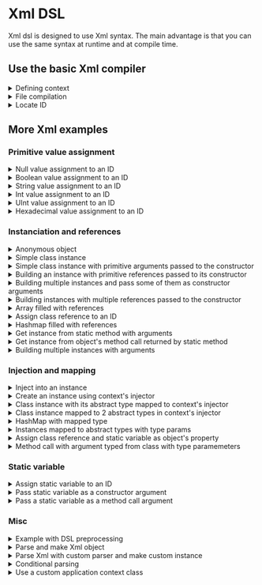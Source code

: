 # Xml DSL
Xml dsl is designed to use Xml syntax. The main advantage is that you can use the same syntax at runtime and at compile time.

## Use the basic Xml compiler

<details>
```haxe
<summary>Defining context</summary>
@context( name = 'myContextName' )
{
    myString = 'hello world';
}
```
</details>

<details>
<summary>File compilation</summary>
```haxe
var assembler = BasicXmlCompiler.compile( "context/flow/testBuildingString.xml" );
```
</details>

<details>
<summary>Locate ID</summary>
```haxe
factory = assembler.getApplicationContext( "myContextName", ApplicationContext ).getCoreFactory();
var myString = factory.locate( 'myString' );
```
</details>

## More Xml examples

### Primitive value assignment
<details>
<summary>Null value assignment to an ID</summary>
```xml
<root name="applicationContext">
    <test id="value" type="null"/>
</root>
```
</details>

<details>
<summary>Boolean value assignment to an ID</summary>
```xml
<root name="applicationContext">
    <test id="b" type="Bool" value="true"/>
</root>
```
</details>

<details>
<summary>String value assignment to an ID</summary>
```xml
<root name="applicationContext">
    <test id="s" value="hello"/>
</root>
```
</details>

<details>
<summary>Int value assignment to an ID</summary>
```xml
<root name="applicationContext">
    <test id="i" type="Int" value="-3"/>
</root>
```
</details>

<details>
<summary>UInt value assignment to an ID</summary>
```xml
<root name="applicationContext">
    <test id="i" type="UInt" value="3"/>
</root>
```
</details>

<details>
<summary>Hexadecimal value assignment to an ID</summary>
```haxe
<root name="applicationContext">
    <test id="i" type="Int" value="0xFFFFFF"/>
</root>
```
</details>

### Instanciation and references
<details>
<summary>Anonymous object</summary>
```xml
<root name="applicationContext">
    <test id="obj" type="Object">
        <property name="name" value="Francis"/>
        <property name="age" type="Int" value="44"/>
        <property name="height" type="Float" value="1.75"/>
        <property name="isWorking" type="Bool" value="true"/>
        <property name="isSleeping" type="Bool" value="false"/>
    </test>
</root>
```
</details>

<details>
<summary>Simple class instance</summary>
```xml
<root name="applicationContext">
    <bean id="instance" type="hex.mock.MockClassWithoutArgument"/>
</root>
```
</details>

<details>
<summary>Simple class instance with primitive arguments passed to the constructor</summary>
```xml
<root name="applicationContext">
    <bean id="size" type="hex.structures.Size">
        <argument type="Int" value="10"/>
        <argument type="Int" value="20"/>
    </bean>
</root>
```
</details>

<details>
<summary>Building an instance with primitive references passed to its constructor</summary>
```xml
<root name="applicationContext">
	
    <x id="x" type="Int" value="1"/>
    <y id="y" type="Int" value="2"/>

    <position id="position" type="hex.structures.Point">
        <argument ref="x" />
        <argument ref="y" />
    </position>
	
</root>
```
</details>

<details>
<summary>Building multiple instances and pass some of them as constructor arguments</summary>
```xml
<root name="applicationContext">
	
    <rectangle id="rect" type="hex.mock.MockRectangle">
        <argument ref="rectPosition.x"/>
        <argument ref="rectPosition.y"/>
        <property name="size" ref="rectSize" />
    </rectangle>

    <size id="rectSize" type="hex.structures.Point">
        <argument type="Int" value="30"/>
        <argument type="Int" value="40"/>
    </size>

    <position id="rectPosition" type="hex.structures.Point">
        <property type="Int" name="x" value="10"/>
        <property type="Int" name="y" value="20"/>
    </position>
	
</root>
```
</details>

<details>
<summary>Building instances with multiple references passed to the constructor</summary>
```xml
<root name="applicationContext">
	
	<chat id="chat" type="hex.mock.MockChat"/>
    <receiver id="receiver" type="hex.mock.MockReceiver"/>
	
	<proxy id="proxyChat" type="hex.mock.MockProxy">
        <argument ref="chat" />
        <argument ref="chat.onTranslation"/>
    </proxy>

    <proxy id="proxyReceiver" type="hex.mock.MockProxy">
        <argument ref="receiver" />
        <argument ref="receiver.onMessage"/>
    </proxy>
	
</root>
```
</details>

<details>
<summary>Array filled with references</summary>
```haxe
<root name="applicationContext">

    <collection id="fruits" type="Array<hex.mock.MockFruitVO>">
        <argument ref="fruit0" />
        <argument ref="fruit1" />
        <argument ref="fruit2" />
    </collection>
	
	<collection id="empty" type="Array<Dynamic>"/>
	
	<collection id="text" type="Array<String>">
        <argument value="hello" />
        <argument value="world" />
    </collection>

    <fruit id="fruit0" type="hex.mock.MockFruitVO"><argument value="orange"/></fruit>
    <fruit id="fruit1" type="hex.mock.MockFruitVO"><argument value="apple"/></fruit>
    <fruit id="fruit2" type="hex.mock.MockFruitVO"><argument value="banana"/></fruit>

</root>
```
</details>

<details>
<summary>Assign class reference to an ID</summary>
```haxe
@context( name = 'applicationContext' )
{
	RectangleClass = hex.mock.MockRectangle;
	classContainer = { AnotherRectangleClass: RectangleClass };
}
```
</details>

<details>
<summary>Hashmap filled with references</summary>
```haxe
@context( name = 'applicationContext' )
{
	fruits = new hex.collection.HashMap<Dynamic, hex.mock.MockFruitVO>
	([ 
		"0" => fruit0,
		1 => fruit1,
		stubKey => fruit2
	]);
	
	fruit0 = new hex.mock.MockFruitVO( "orange" );
	fruit1 = new hex.mock.MockFruitVO( "apple" );
	fruit2 = new hex.mock.MockFruitVO( "banana" );
	
	stubKey = new hex.structures.Point();
}
```
</details>

<details>
<summary>Get instance from static method</summary>
```haxe
@context( name = 'applicationContext' )
{
	gateway = "http://localhost/amfphp/gateway.php";
	service = hex.mock.MockServiceProvider.getInstance();
	service.setGateway( gateway );
}
```
</details>

<details>
<summary>Get instance from static method with arguments</summary>
```haxe
@context( name = 'applicationContext' )
{
	rect = hex.mock.MockRectangleFactory.getRectangle( 10, 20, 30, 40 );
}
```
</details>

<details>
<summary>Get instance from object's method call returned by static method</summary>
```haxe
@context( name = 'applicationContext' )
{
	point = hex.mock.MockPointFactory.getInstance().getPoint( 10, 20 );
}
```
</details>

<details>
<summary>Building multiple instances with arguments</summary>
```haxe
@context( name = 'applicationContext' )
{
	rect = new hex.mock.MockRectangle( 10, 20, 30, 40 );
	size = new hex.structures.Size( 15, 25 );
	position = new hex.structures.Point( 35, 45 );
}
```
</details>

### Injection and mapping
<details>
<summary>Inject into an instance</summary>
```haxe
@context( name = 'applicationContext' )
{
	@inject_into(a, b, c) instance = new hex.mock.MockClassWithInjectedProperty();
}
```
</details>

<details>
<summary>Create an instance using context's injector</summary>
```haxe
@context( name = 'applicationContext' )
{
	@injector_creation instance = new hex.mock.MockClassWithInjectedProperty();
}
```
</details>

<details>
<summary>Class instance with its abstract type mapped to context's injector</summary>
```haxe
@context( name = 'applicationContext' )
{
	@map_type( 'hex.mock.IMockInterface' ) instance = new hex.mock.MockClass();
}
```
</details>

<details>
<summary>Class instance mapped to 2 abstract types in context's injector</summary>
```haxe
@context( name = 'applicationContext' )
{
	@map_type( 	'hex.mock.IMockInterface',
				'hex.mock.IAnotherMockInterface' ) 
		instance = new hex.mock.MockClass();
}
```
</details>

<details>
<summary>HashMap with mapped type</summary>
```haxe
@context( name = 'applicationContext' )
{
	@map_type( 'hex.collection.HashMap<String, hex.mock.MockFruitVO>' ) 
	fruits = new hex.collection.HashMap<Dynamic, hex.mock.MockFruitVO>
	([ 
		"0" => fruit0,
		"1" => fruit1
	]);
	
	fruit0 = new hex.mock.MockFruitVO( "orange" );
	fruit1 = new hex.mock.MockFruitVO( "apple" );
}
```
</details>

<details>
<summary>Array instanciation mapped to abstact types thorugh context's injector</summary>
```haxe
@context( name = 'applicationContext' )
{
	@map_type( 'Array<Int>', 'Array<UInt>' ) intCollection = new Array<Int>();
	@map_type( 'Array<String>' ) stringCollection = new Array<String>();
}
```
</details>

<details>
<summary>Instances mapped to abstract types with type params</summary>
```haxe
@context( name = 'applicationContext' )
{
	i = 3;
	
	@map_type( 	'hex.mock.IMockInterfaceWithGeneric<Int>', 
				'hex.mock.IMockInterfaceWithGeneric<UInt>' ) 
		intInstance = new hex.mock.MockClassWithIntGeneric( i );
		
	@map_type( 'hex.mock.IMockInterfaceWithGeneric<String>' ) 
		stringInstance = new hex.mock.MockClassWithStringGeneric( 's' );
}
```
</details>

### Properties
<details>
<summary>Properties assignment</summary>
```haxe
@context( name = 'applicationContext' )
{
	rect = new hex.mock.MockRectangle();
	rect.size = size;
	
	size = new hex.structures.Point();
	size.x = width;
	size.y = height;
	
	width = 10;
	height = 20;
}
```
</details>

<details>
<summary>Assign class reference and static variable as object's property</summary>
```haxe
@context( name = 'applicationContext' )
{
	object = { property: hex.mock.MockClass.MESSAGE_TYPE };
	object2 = { property: hex.mock.MockClass };
	
	instance = new hex.mock.ClassWithConstantConstantArgument
		( hex.mock.MockClass.MESSAGE_TYPE );
}
```
</details>

### Method call
<details>
<summary>Simple method call on an instance</summary>
```haxe
@context( name = 'applicationContext' )
{
	caller = new hex.mock.MockCaller();
	caller.call( "hello", "world" );
}
```
</details>

<details>
<summary>Method call with argument typed from class with type paramemeters</summary>
```haxe
@context( name = 'applicationContext' )
{
	fruitsInterfaces = new Array<hex.mock.IMockFruit>( fruit0, fruit1, fruit2 );
	
	fruit0 = new hex.mock.MockFruitVO( "orange" );
	fruit1 = new hex.mock.MockFruitVO( "apple" );
	fruit2 = new hex.mock.MockFruitVO( "banana" );
	
	caller = new hex.mock.MockCaller();
	caller.callArray( fruitsInterfaces );
}
```
</details>

<details>
<summary>Building multiple instances and call methods on them</summary>
```haxe
@context( name = 'applicationContext' )
{
	rect = new hex.mock.MockRectangle();
	rect.size = rectSize;
	rect.offsetPoint( rectPosition );
	
	rectSize = new hex.structures.Point( 30, 40 );
	
	rectPosition = new hex.structures.Point();
	rectPosition.x = 10;
	rectPosition.y = 20;
	
	anotherRect = new hex.mock.MockRectangle();
	anotherRect.size = rectSize;
	anotherRect.reset();
}
```
</details>

### Static variable
<details>
<summary>Assign static variable to an ID</summary>
```haxe
@context( name = 'applicationContext' )
{
	constant = hex.mock.MockClass.MESSAGE_TYPE;
}
```
</details>

<details>
<summary>Pass static variable as a constructor argument</summary>
```haxe
@context( name = 'applicationContext' )
{
	instance = new hex.mock.ClassWithConstantConstantArgument
		( hex.mock.MockClass.MESSAGE_TYPE );
}
```
</details>

<details>
<summary>Pass a static variable as a method call argument</summary>
```haxe
@context( name = 'applicationContext' )
{
	instance = new hex.mock.MockMethodCaller();
	instance.call( hex.mock.MockMethodCaller.staticVar );
}
```
</details>

### Misc
<details>
<summary>Example with DSL preprocessing</summary>
```haxe
@context( ${context} )
{
	${node};
}
```
</details>

<details>
<summary>Parse and make Xml object</summary>
```haxe
@context( name = 'applicationContext' )
{
	fruits = Xml.parse
	(
		'<root>
			<node>orange</node>
			<node>apple</node>
			<node>banana</node>
		</root>'
	);
}
```
</details>

<details>
<summary>Parse Xml with custom parser and make custom instance</summary>
```haxe
@context( name = 'applicationContext' )
{
	fruits = Xml.parse
	(
		'<root>
			<node>orange</node>
			<node>apple</node>
			<node>banana</node>
		</root>'
	);
}
```
</details>

<details>
<summary>Conditional parsing</summary>
```haxe
@context( name = 'applicationContext' )
{
	#if ( test || release )
	message = "hello debug";
	#elseif production
	message = "hello production";
	#else
	message = "hello message";
	#end
}
```
</details>

<details>
<summary>Use a custom application context class</summary>
```haxe
@context( 
			name = 'applicationContext', 
			type = hex.ioc.parser.xml.context.mock.MockApplicationContext )
{
	test = 'Hola Mundo';
}
```
</details>